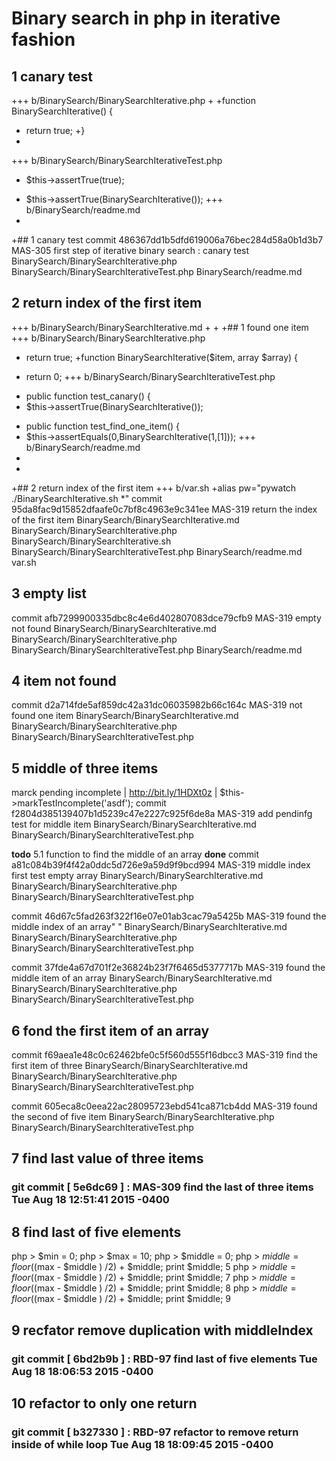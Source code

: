 # Binary search in php in iterative fashion



## 1 canary test

+++ b/BinarySearch/BinarySearchIterative.php
+
+function BinarySearchIterative() {
+  return true;
+}
+
+++ b/BinarySearch/BinarySearchIterativeTest.php
-    $this->assertTrue(true);
+    $this->assertTrue(BinarySearchIterative());
+++ b/BinarySearch/readme.md
+
+## 1 canary test
commit 486367dd1b5dfd619006a76bec284d58a0b1d3b7
     MAS-305 first step of iterative binary search : canary test
BinarySearch/BinarySearchIterative.php
BinarySearch/BinarySearchIterativeTest.php
BinarySearch/readme.md


## 2 return index of the first item
+++ b/BinarySearch/BinarySearchIterative.md
+
+
+## 1 found one item
+++ b/BinarySearch/BinarySearchIterative.php
-  return true;
+function BinarySearchIterative($item, array $array) {
+  return 0;
+++ b/BinarySearch/BinarySearchIterativeTest.php
-  public function test_canary() {
-    $this->assertTrue(BinarySearchIterative());
+  public function test_find_one_item() {
+    $this->assertEquals(0,BinarySearchIterative(1,[1]));
+++ b/BinarySearch/readme.md
+
+
+## 2 return index of the first item
+++ b/var.sh
+alias pw="pywatch ./BinarySearchIterative.sh *"
commit 95da8fac9d15852dfaafe0c7bf8c4963e9c341ee
     MAS-319 return the index of the first item
BinarySearch/BinarySearchIterative.md
BinarySearch/BinarySearchIterative.php
BinarySearch/BinarySearchIterative.sh
BinarySearch/BinarySearchIterativeTest.php
BinarySearch/readme.md
var.sh

## 3 empty list

commit afb7299900335dbc8c4e6d402807083dce79cfb9
     MAS-319 empty not found
BinarySearch/BinarySearchIterative.md
BinarySearch/BinarySearchIterative.php
BinarySearch/BinarySearchIterativeTest.php
BinarySearch/readme.md
## 4 item not found

commit d2a714fde5af859dc42a31dc06035982b66c164c
     MAS-319 not found one item
BinarySearch/BinarySearchIterative.md
BinarySearch/BinarySearchIterative.php
BinarySearch/BinarySearchIterativeTest.php

## 5 middle of three items
marck pending incomplete  |  http://bit.ly/1HDXt0z  |  $this->markTestIncomplete('asdf');
commit f2804d385139407b1d5239c47e2227c925f6de8a
     MAS-319 add pendinfg test for middle item
BinarySearch/BinarySearchIterative.md
BinarySearch/BinarySearchIterativeTest.php

__todo__ 5.1 function to find the middle of an array __done__
commit a81c084b39f4f42a0ddc5d726e9a59d9f9bcd994
     MAS-319 middle index first test empty array
BinarySearch/BinarySearchIterative.md
BinarySearch/BinarySearchIterative.php
BinarySearch/BinarySearchIterativeTest.php

commit 46d67c5fad263f322f16e07e01ab3cac79a5425b
     MAS-319 found the middle index of an array"
    "
BinarySearch/BinarySearchIterative.md
BinarySearch/BinarySearchIterative.php
BinarySearch/BinarySearchIterativeTest.php



commit 37fde4a67d701f2e36824b23f7f6465d5377717b
     MAS-319 found the middle item of an array
BinarySearch/BinarySearchIterative.md
BinarySearch/BinarySearchIterative.php
BinarySearch/BinarySearchIterativeTest.php


## 6 fond the first item of an array
commit f69aea1e48c0c62462bfe0c5f560d555f16dbcc3
     MAS-319 find the first item of three
BinarySearch/BinarySearchIterative.md
BinarySearch/BinarySearchIterative.php
BinarySearch/BinarySearchIterativeTest.php

commit 605eca8c0eea22ac28095723ebd541ca871cb4dd
     MAS-319 found the second of five item
BinarySearch/BinarySearchIterative.php
BinarySearch/BinarySearchIterativeTest.php

## 7 find last value of three items
### git commit [ 5e6dc69 ] :  MAS-309 find the last of three items  Tue Aug 18 12:51:41 2015 -0400

## 8  find last of five elements

php > $min = 0;
php > $max = 10;
php > $middle = 0;
php > $middle = floor( ($max - $middle ) /2) + $middle; print $middle;
5
php > $middle = floor( ($max - $middle ) /2) + $middle; print $middle;
7
php > $middle = floor( ($max - $middle ) /2) + $middle; print $middle;
8
php > $middle = floor( ($max - $middle ) /2) + $middle; print $middle;
9

## 9 recfator remove duplication with middleIndex

### git commit [ 6bd2b9b ] :  RBD-97 find last of five elements  Tue Aug 18 18:06:53 2015 -0400

## 10 refactor to only one return
### git commit [ b327330 ] :  RBD-97 refactor to remove return inside of while loop  Tue Aug 18 18:09:45 2015 -0400

